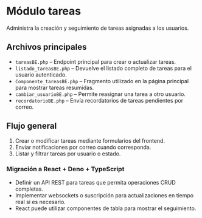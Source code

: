 # Módulo tareas

Administra la creación y seguimiento de tareas asignadas a los usuarios.

## Archivos principales

- `tareasBE.php` – Endpoint principal para crear o actualizar tareas.
- `listado_tareasBE.php` – Devuelve el listado completo de tareas para el usuario autenticado.
- `Componente_tareasBE.php` – Fragmento utilizado en la página principal para mostrar tareas resumidas.
- `cambiar_usuarioBE.php` – Permite reasignar una tarea a otro usuario.
- `recordatorioBE.php` – Envía recordatorios de tareas pendientes por correo.

## Flujo general

1. Crear o modificar tareas mediante formularios del frontend.
2. Enviar notificaciones por correo cuando corresponda.
3. Listar y filtrar tareas por usuario o estado.

### Migración a React + Deno + TypeScript

- Definir un API REST para tareas que permita operaciones CRUD completas.
- Implementar websockets o suscripción para actualizaciones en tiempo real si es necesario.
- React puede utilizar componentes de tabla para mostrar el seguimiento.

